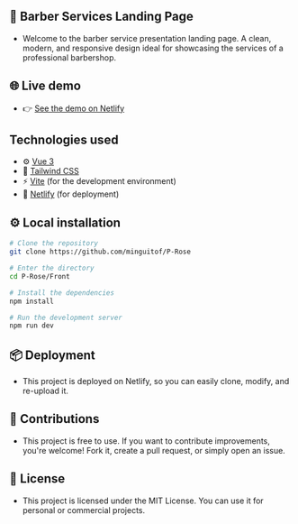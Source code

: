 ## 💈 Barber Services Landing Page

- Welcome to the barber service presentation landing page. A clean, modern, and responsive design ideal for showcasing the services of a professional barbershop.

## 🌐 Live demo

- 👉 [See the demo on Netlify](https://p-rose-col.netlify.app/)


## Technologies used

- ⚙️ [Vue 3](https://vuejs.org/)  
- 🎨 [Tailwind CSS](https://tailwindcss.com/)  
- ⚡ [Vite](https://vitejs.dev/) (for the development environment)  
- 🚀 [Netlify](https://www.netlify.com/) (for deployment)


## ⚙️ Local installation

```bash
# Clone the repository
git clone https://github.com/minguitof/P-Rose

# Enter the directory
cd P-Rose/Front

# Install the dependencies
npm install

# Run the development server
npm run dev
```

## 📦 Deployment

- This project is deployed on Netlify, so you can easily clone, modify, and re-upload it.


## 🤝 Contributions

- This project is free to use. If you want to contribute improvements, you're welcome! Fork it, create a pull request, or simply open an issue.


## 📄 License

- This project is licensed under the MIT License. You can use it for personal or commercial projects.